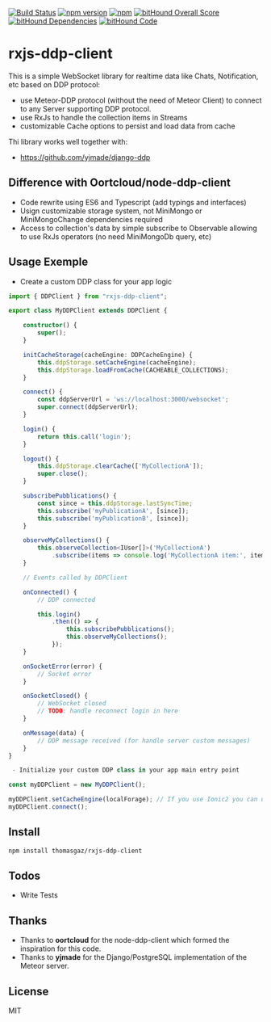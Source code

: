 [![Build Status](https://travis-ci.org/thomasgazzoni/rxjs-ddp-client.svg?branch=master)](https://travis-ci.org/thomasgazzoni/rxjs-ddp-client)
[![npm version](https://badge.fury.io/js/rxjs-ddp-client.svg)](https://badge.fury.io/js/rxjs-ddp-client)
[![npm](https://img.shields.io/npm/dm/rxjs-ddp-client.svg)](https://www.npmjs.com/package/rxjs-ddp-client)
[![bitHound Overall Score](https://www.bithound.io/github/thomasgazzoni/rxjs-ddp-client/badges/score.svg)](https://www.bithound.io/github/thomasgazzoni/rxjs-ddp-client)
[![bitHound Dependencies](https://www.bithound.io/github/thomasgazzoni/rxjs-ddp-client/badges/dependencies.svg)](https://www.bithound.io/github/thomasgazzoni/rxjs-ddp-client/master/dependencies/npm)
[![bitHound Code](https://www.bithound.io/github/thomasgazzoni/rxjs-ddp-client/badges/code.svg)](https://www.bithound.io/github/thomasgazzoni/rxjs-ddp-client)

# rxjs-ddp-client
This is a simple WebSocket library for realtime data like Chats, Notification, etc based on DDP protocol:
 - use Meteor-DDP protocol (without the need of Meteor Client) to connect to any Server supporting DDP protocol.
 - use RxJs to handle the collection items in Streams
 - customizable Cache options to persist and load data from cache

Thi library works well together with:
 - https://github.com/yjmade/django-ddp

## Difference with Oortcloud/node-ddp-client
 - Code rewrite using ES6 and Typescript (add typings and interfaces)
 - Usign customizable storage system, not MiniMongo or MiniMongoChange dependencies required
 - Access to collection's data by simple subscribe to Observable allowing to use RxJs operators (no need MiniMongoDb query, etc)

## Usage Exemple

 - Create a custom DDP class for your app logic

```Typescript
import { DDPClient } from "rxjs-ddp-client";

export class MyDDPClient extends DDPClient {

    constructor() {
        super();
    }

    initCacheStorage(cacheEngine: DDPCacheEngine) {
        this.ddpStorage.setCacheEngine(cacheEngine);
        this.ddpStorage.loadFromCache(CACHEABLE_COLLECTIONS);
    }

    connect() {
        const ddpServerUrl = 'ws://localhost:3000/websocket';
        super.connect(ddpServerUrl);
    }

    login() {
        return this.call('login');
    }

    logout() {
        this.ddpStorage.clearCache(['MyCollectionA']);
        super.close();
    }

    subscribePubblications() {
        const since = this.ddpStorage.lastSyncTime;
        this.subscribe('myPublicationA', [since]);
        this.subscribe('myPublicationB', [since]);
    }

    observeMyCollections() {
        this.observeCollection<IUser[]>('MyCollectionA')
            .subscribe(items => console.log('MyCollectionA item:', item));
    }

    // Events called by DDPClient

    onConnected() {
        // DDP connected

        this.login()
            .then(() => {
                this.subscribePubblications();
                this.observeMyCollections();
            });
    }

    onSocketError(error) {
        // Socket error
    }

    onSocketClosed() {
        // WebSocket closed
        // TODO: handle reconnect login in here
    }

    onMessage(data) {
        // DDP message received (for handle server custom messages)
    }
}

 - Initialize your custom DDP class in your app main entry point

const myDDPClient = new MyDDPClient();

myDDPClient.setCacheEngine(localForage); // If you use Ionic2 you can use Storage straight away ( import { Storage } from 'ionic-storage'; )
myDDPClient.connect();

```

## Install

```sh
npm install thomasgaz/rxjs-ddp-client
```

## Todos
 - Write Tests

## Thanks
 - Thanks to **oortcloud** for the node-ddp-client which formed the inspiration for this code.
 - Thanks to **yjmade** for the Django/PostgreSQL implementation of the Meteor server.

License
----

MIT

[//]: # (These are reference links used in the body of this note and get stripped out when the markdown processor does its job. There is no need to format nicely because it shouldn't be seen. Thanks SO - http://stackoverflow.com/questions/4823468/store-comments-in-markdown-syntax)

   [Typecript]: <http://typscriptlang.org>

